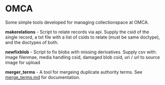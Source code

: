 # OMCA
Some simple tools developed for managing collectionspace at OMCA.


**makerelations** - Script to relate records via api. Supply the csid of the single record, a txt file with a list of csids to relate (must be same doctype), and the doctypes of both.

**newfixblob** - Script to fix blobs with missing derivatives. Supply csv with: image filenmae, media handling csid, damaged blob csid, uri / url to source image for upload

**merger_terms** - A tool for mergeing duplicate authority terms. See [merge_terms.md](./merge_terms_tool/merge_terms.md) for documentation.

